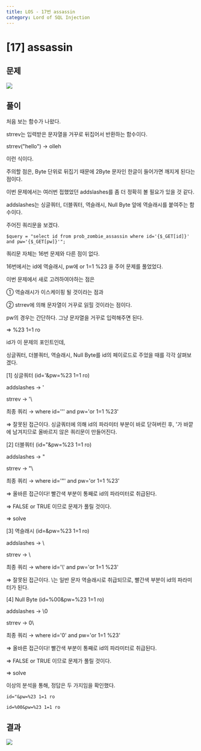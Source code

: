```yaml
---
title: LOS - 17번 assassin
category: Lord of SQL Injection
---
```


# [17] assassin

## 문제
<img src="https://img1.daumcdn.net/thumb/R1280x0/?scode=mtistory2&fname=https%3A%2F%2Fblog.kakaocdn.net%2Fdn%2FcaJoin%2Fbtrnv2nQH5t%2F6gwsXknWYq16dGaBl6TdQk%2Fimg.png">

## 풀이
처음 보는 함수가 나왔다.

 

strrev는 입력받은 문자열을 거꾸로 뒤집어서 반환하는 함수이다.

strrev("hello") → olleh

이런 식이다.

주의할 점은, Byte 단위로 뒤집기 때문에 2Byte 문자인 한글이 들어가면 깨지게 된다는 점이다.

 

이번 문제에서는 여러번 접했었던 addslashes를 좀 더 정확히 볼 필요가 있을 것 같다.

addslashes는 싱글쿼터, 더블쿼터, 역슬래시, Null Byte 앞에 역슬래시를 붙여주는 함수이다.

 

주어진 쿼리문을 보겠다.


```
$query = "select id from prob_zombie_assassin where id='{$_GET[id]}' and pw='{$_GET[pw]}'";
```

쿼리문 자체는 16번 문제와 다른 점이 없다.

16번에서는 id에 역슬래시, pw에 or 1=1 %23 을 주어 문제를 풀었었다.

 

이번 문제에서 새로 고려하여야하는 점은

① 역슬래시가 이스케이핑 될 것이라는 점과

② strrev에 의해 문자열이 거꾸로 읽힐 것이라는 점이다.

 

pw의 경우는 간단하다. 그냥 문자열을 거꾸로 입력해주면 된다.

⇒ %23 1=1 ro

 

id가 이 문제의 포인트인데,

싱글쿼터, 더블쿼터, 역슬래시, Null Byte를 id의 페이로드로 주었을 때를 각각 살펴보겠다.

 

[1] 싱글쿼터 (id='&pw=%23 1=1 ro)

addslashes → \'

strrev → '\

최종 쿼리 → where id=''\' and pw='or 1=1 %23'

⇒ 잘못된 접근이다. 싱글쿼터에 의해 id의 파라미터 부분이 바로 닫혀버린 후, \'가 바깥에 남겨지므로 올바르지 않은 쿼리문이 만들어진다.

 

[2] 더블쿼터 (id="&pw=%23 1=1 ro)

addslashes → \"

strrev → "\

최종 쿼리 → where id='"\' and pw='or 1=1 %23'

⇒ 올바른 접근이다! 빨간색 부분이 통째로 id의 파라미터로 취급된다.

⇒ FALSE or TRUE 이므로 문제가 풀릴 것이다.

⇒ solve

 

[3] 역슬래시 (id=\&pw=%23 1=1 ro)

addslashes → \\

strrev → \\

최종 쿼리 → where id='\\' and pw='or 1=1 %23'

⇒ 잘못된 접근이다. \\는 일반 문자 역슬래시로 취급되므로, 빨간색 부분이 id의 파라미터가 된다.

 

[4] Null Byte (id=%00&pw=%23 1=1 ro)

addslashes → \0

strrev → 0\

최종 쿼리 → where id='0\' and pw='or 1=1 %23'

⇒ 올바른 접근이다! 빨간색 부분이 통째로 id의 파라미터로 취급된다.

⇒ FALSE or TRUE 이므로 문제가 풀릴 것이다.

⇒ solve

 

이상의 분석을 통해, 정답은 두 가지임을 확인했다.

 
```
id="&pw=%23 1=1 ro
```

```
id=%00&pw=%23 1=1 ro
```

## 결과
<img src="https://img1.daumcdn.net/thumb/R1280x0/?scode=mtistory2&fname=https%3A%2F%2Fblog.kakaocdn.net%2Fdn%2FbO4j8k%2Fbtrnv13x3ev%2FvuNs9qfwKd6dQJIrzqtXB0%2Fimg.png">